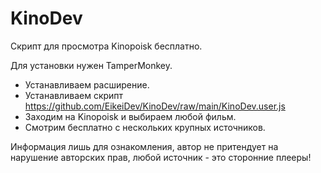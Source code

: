 # KinoDev

Скрипт для просмотра Kinopoisk бесплатно.

Для установки нужен TamperMonkey.
- Устанавливаем расширение.
- Устанавливаем скрипт https://github.com/EikeiDev/KinoDev/raw/main/KinoDev.user.js
- Заходим на Kinopoisk и выбираем любой фильм.
- Смотрим бесплатно с нескольких крупных источников.

Информация лишь для ознакомления, автор не притендует на нарушение авторских прав, любой источник - это сторонние плееры!
